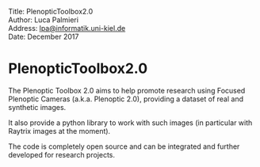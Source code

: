Title: PlenopticToolbox2.0  
Author: Luca Palmieri  
Address: lpa@informatik.uni-kiel.de  
Date:	December 2017

# PlenopticToolbox2.0
The Plenoptic Toolbox 2.0 aims to help promote research using Focused Plenoptic Cameras (a.k.a. Plenoptic 2.0), 
providing a dataset of real and synthetic images.

It also provide a python library to work with such images (in particular with Raytrix images at the moment).

The code is completely open source and can be integrated and further developed for research projects.

